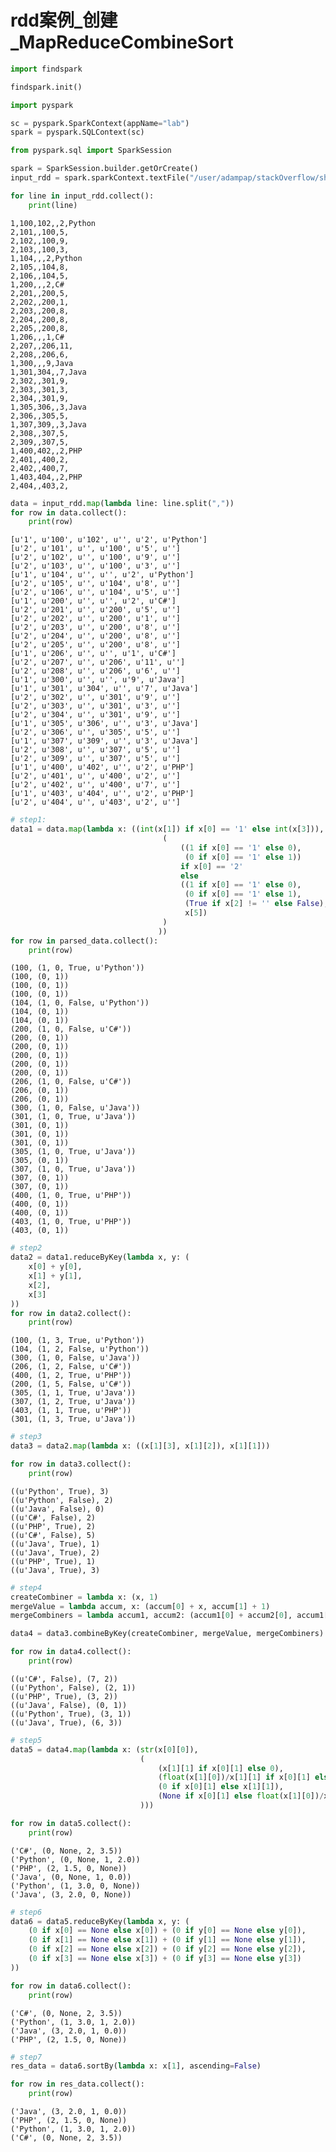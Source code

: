 # rdd案例_创建_MapReduceCombineSort



```python
import findspark

findspark.init()
```


```python
import pyspark

sc = pyspark.SparkContext(appName="lab")
spark = pyspark.SQLContext(sc)
```


```python
from pyspark.sql import SparkSession

spark = SparkSession.builder.getOrCreate()
input_rdd = spark.sparkContext.textFile("/user/adampap/stackOverflow/shortStackOverflow.txt")

for line in input_rdd.collect():
    print(line)

```

    1,100,102,,2,Python
    2,101,,100,5,
    2,102,,100,9,
    2,103,,100,3,
    1,104,,,2,Python
    2,105,,104,8,
    2,106,,104,5,
    1,200,,,2,C#
    2,201,,200,5,
    2,202,,200,1,
    2,203,,200,8,
    2,204,,200,8,
    2,205,,200,8,
    1,206,,,1,C#
    2,207,,206,11,
    2,208,,206,6,
    1,300,,,9,Java
    1,301,304,,7,Java
    2,302,,301,9,
    2,303,,301,3,
    2,304,,301,9,
    1,305,306,,3,Java
    2,306,,305,5,
    1,307,309,,3,Java
    2,308,,307,5,
    2,309,,307,5,
    1,400,402,,2,PHP
    2,401,,400,2,
    2,402,,400,7,
    1,403,404,,2,PHP
    2,404,,403,2,



```python
data = input_rdd.map(lambda line: line.split(","))
for row in data.collect():
    print(row)
```

    [u'1', u'100', u'102', u'', u'2', u'Python']
    [u'2', u'101', u'', u'100', u'5', u'']
    [u'2', u'102', u'', u'100', u'9', u'']
    [u'2', u'103', u'', u'100', u'3', u'']
    [u'1', u'104', u'', u'', u'2', u'Python']
    [u'2', u'105', u'', u'104', u'8', u'']
    [u'2', u'106', u'', u'104', u'5', u'']
    [u'1', u'200', u'', u'', u'2', u'C#']
    [u'2', u'201', u'', u'200', u'5', u'']
    [u'2', u'202', u'', u'200', u'1', u'']
    [u'2', u'203', u'', u'200', u'8', u'']
    [u'2', u'204', u'', u'200', u'8', u'']
    [u'2', u'205', u'', u'200', u'8', u'']
    [u'1', u'206', u'', u'', u'1', u'C#']
    [u'2', u'207', u'', u'206', u'11', u'']
    [u'2', u'208', u'', u'206', u'6', u'']
    [u'1', u'300', u'', u'', u'9', u'Java']
    [u'1', u'301', u'304', u'', u'7', u'Java']
    [u'2', u'302', u'', u'301', u'9', u'']
    [u'2', u'303', u'', u'301', u'3', u'']
    [u'2', u'304', u'', u'301', u'9', u'']
    [u'1', u'305', u'306', u'', u'3', u'Java']
    [u'2', u'306', u'', u'305', u'5', u'']
    [u'1', u'307', u'309', u'', u'3', u'Java']
    [u'2', u'308', u'', u'307', u'5', u'']
    [u'2', u'309', u'', u'307', u'5', u'']
    [u'1', u'400', u'402', u'', u'2', u'PHP']
    [u'2', u'401', u'', u'400', u'2', u'']
    [u'2', u'402', u'', u'400', u'7', u'']
    [u'1', u'403', u'404', u'', u'2', u'PHP']
    [u'2', u'404', u'', u'403', u'2', u'']



```python
# step1:
data1 = data.map(lambda x: ((int(x[1]) if x[0] == '1' else int(x[3])),
                                  (
                                      ((1 if x[0] == '1' else 0), 
                                       (0 if x[0] == '1' else 1))
                                      if x[0] == '2' 
                                      else
                                      ((1 if x[0] == '1' else 0), 
                                       (0 if x[0] == '1' else 1),
                                       (True if x[2] != '' else False),
                                       x[5])
                                  )
                                 ))
for row in parsed_data.collect():
    print(row)
```

    (100, (1, 0, True, u'Python'))
    (100, (0, 1))
    (100, (0, 1))
    (100, (0, 1))
    (104, (1, 0, False, u'Python'))
    (104, (0, 1))
    (104, (0, 1))
    (200, (1, 0, False, u'C#'))
    (200, (0, 1))
    (200, (0, 1))
    (200, (0, 1))
    (200, (0, 1))
    (200, (0, 1))
    (206, (1, 0, False, u'C#'))
    (206, (0, 1))
    (206, (0, 1))
    (300, (1, 0, False, u'Java'))
    (301, (1, 0, True, u'Java'))
    (301, (0, 1))
    (301, (0, 1))
    (301, (0, 1))
    (305, (1, 0, True, u'Java'))
    (305, (0, 1))
    (307, (1, 0, True, u'Java'))
    (307, (0, 1))
    (307, (0, 1))
    (400, (1, 0, True, u'PHP'))
    (400, (0, 1))
    (400, (0, 1))
    (403, (1, 0, True, u'PHP'))
    (403, (0, 1))



```python
# step2
data2 = data1.reduceByKey(lambda x, y: (
    x[0] + y[0],
    x[1] + y[1],
    x[2],
    x[3]
))
for row in data2.collect():
    print(row)
```

    (100, (1, 3, True, u'Python'))
    (104, (1, 2, False, u'Python'))
    (300, (1, 0, False, u'Java'))
    (206, (1, 2, False, u'C#'))
    (400, (1, 2, True, u'PHP'))
    (200, (1, 5, False, u'C#'))
    (305, (1, 1, True, u'Java'))
    (307, (1, 2, True, u'Java'))
    (403, (1, 1, True, u'PHP'))
    (301, (1, 3, True, u'Java'))



```python
# step3
data3 = data2.map(lambda x: ((x[1][3], x[1][2]), x[1][1]))

for row in data3.collect():
    print(row)
```

    ((u'Python', True), 3)
    ((u'Python', False), 2)
    ((u'Java', False), 0)
    ((u'C#', False), 2)
    ((u'PHP', True), 2)
    ((u'C#', False), 5)
    ((u'Java', True), 1)
    ((u'Java', True), 2)
    ((u'PHP', True), 1)
    ((u'Java', True), 3)



```python
# step4
createCombiner = lambda x: (x, 1)
mergeValue = lambda accum, x: (accum[0] + x, accum[1] + 1)
mergeCombiners = lambda accum1, accum2: (accum1[0] + accum2[0], accum1[1] + accum2[1])

data4 = data3.combineByKey(createCombiner, mergeValue, mergeCombiners)

for row in data4.collect():
    print(row)
```

    ((u'C#', False), (7, 2))
    ((u'Python', False), (2, 1))
    ((u'PHP', True), (3, 2))
    ((u'Java', False), (0, 1))
    ((u'Python', True), (3, 1))
    ((u'Java', True), (6, 3))



```python
# step5
data5 = data4.map(lambda x: (str(x[0][0]), 
                             (
                                 (x[1][1] if x[0][1] else 0),
                                 (float(x[1][0])/x[1][1] if x[0][1] else None),
                                 (0 if x[0][1] else x[1][1]),
                                 (None if x[0][1] else float(x[1][0])/x[1][1])
                             )))

for row in data5.collect():
    print(row)
```

    ('C#', (0, None, 2, 3.5))
    ('Python', (0, None, 1, 2.0))
    ('PHP', (2, 1.5, 0, None))
    ('Java', (0, None, 1, 0.0))
    ('Python', (1, 3.0, 0, None))
    ('Java', (3, 2.0, 0, None))



```python
# step6
data6 = data5.reduceByKey(lambda x, y: (
    (0 if x[0] == None else x[0]) + (0 if y[0] == None else y[0]),
    (0 if x[1] == None else x[1]) + (0 if y[1] == None else y[1]),
    (0 if x[2] == None else x[2]) + (0 if y[2] == None else y[2]),
    (0 if x[3] == None else x[3]) + (0 if y[3] == None else y[3])
))

for row in data6.collect():
    print(row)
```

    ('C#', (0, None, 2, 3.5))
    ('Python', (1, 3.0, 1, 2.0))
    ('Java', (3, 2.0, 1, 0.0))
    ('PHP', (2, 1.5, 0, None))



```python
# step7
res_data = data6.sortBy(lambda x: x[1], ascending=False)

for row in res_data.collect():
    print(row)
```

    ('Java', (3, 2.0, 1, 0.0))
    ('PHP', (2, 1.5, 0, None))
    ('Python', (1, 3.0, 1, 2.0))
    ('C#', (0, None, 2, 3.5))

